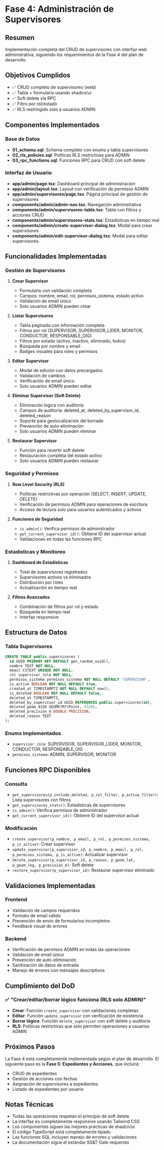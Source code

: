 # Fase 4: Administración de Supervisores

## Resumen
Implementación completa del CRUD de supervisores con interfaz web administrativa, siguiendo los requerimientos de la Fase 4 del plan de desarrollo.

## Objetivos Cumplidos
- ✅ CRUD completo de supervisores (web)
- ✅ Tabla + formulario usando shadcn/ui
- ✅ Soft delete vía RPC
- ✅ Filtro por rol/estado
- ✅ RLS restringido solo a usuarios ADMIN

## Componentes Implementados

### Base de Datos
- **01_schema.sql**: Schema completo con enums y tabla supervisores
- **02_rls_policies.sql**: Políticas RLS restrictivas para ADMIN
- **03_rpc_functions.sql**: Funciones RPC para CRUD con soft delete

### Interfaz de Usuario
- **app/admin/page.tsx**: Dashboard principal de administración
- **app/admin/layout.tsx**: Layout con verificación de permisos ADMIN
- **app/admin/supervisores/page.tsx**: Página principal de gestión de supervisores
- **components/admin/admin-nav.tsx**: Navegación administrativa
- **components/admin/supervisores-table.tsx**: Tabla con filtros y acciones CRUD
- **components/admin/supervisores-stats.tsx**: Estadísticas en tiempo real
- **components/admin/create-supervisor-dialog.tsx**: Modal para crear supervisores
- **components/admin/edit-supervisor-dialog.tsx**: Modal para editar supervisores

## Funcionalidades Implementadas

### Gestión de Supervisores
1. **Crear Supervisor**
   - Formulario con validación completa
   - Campos: nombre, email, rol, permisos_sistema, estado activo
   - Validación de email único
   - Solo usuarios ADMIN pueden crear

2. **Listar Supervisores**
   - Tabla paginada con información completa
   - Filtros por rol (SUPERVISOR, SUPERVISOR_LIDER, MONITOR, CONDUCTOR, RESPONSABLE_OIG)
   - Filtros por estado (activo, inactivo, eliminado, todos)
   - Búsqueda por nombre y email
   - Badges visuales para roles y permisos

3. **Editar Supervisor**
   - Modal de edición con datos precargados
   - Validación de cambios
   - Verificación de email único
   - Solo usuarios ADMIN pueden editar

4. **Eliminar Supervisor (Soft Delete)**
   - Eliminación lógica con auditoría
   - Campos de auditoría: deleted_at, deleted_by_supervisor_id, deleted_reason
   - Soporte para geolocalización del borrado
   - Prevención de auto-eliminación
   - Solo usuarios ADMIN pueden eliminar

5. **Restaurar Supervisor**
   - Función para revertir soft delete
   - Restauración completa del estado activo
   - Solo usuarios ADMIN pueden restaurar

### Seguridad y Permisos
1. **Row Level Security (RLS)**
   - Políticas restrictivas por operación (SELECT, INSERT, UPDATE, DELETE)
   - Verificación de permisos ADMIN para operaciones de escritura
   - Acceso de lectura solo para usuarios autenticados y activos

2. **Funciones de Seguridad**
   - `is_admin()`: Verifica permisos de administrador
   - `get_current_supervisor_id()`: Obtiene ID del supervisor actual
   - Validaciones en todas las funciones RPC

### Estadísticas y Monitoreo
1. **Dashboard de Estadísticas**
   - Total de supervisores registrados
   - Supervisores activos vs eliminados
   - Distribución por roles
   - Actualización en tiempo real

2. **Filtros Avanzados**
   - Combinación de filtros por rol y estado
   - Búsqueda en tiempo real
   - Interfaz responsive

## Estructura de Datos

### Tabla Supervisores
```sql
CREATE TABLE public.supervisores (
  id UUID PRIMARY KEY DEFAULT gen_random_uuid(),
  nombre TEXT NOT NULL,
  email CITEXT UNIQUE NOT NULL,
  rol supervisor_role NOT NULL,
  permisos_sistema permisos_sistema NOT NULL DEFAULT 'SUPERVISOR',
  is_active BOOLEAN NOT NULL DEFAULT true,
  created_at TIMESTAMPTZ NOT NULL DEFAULT now(),
  is_deleted BOOLEAN NOT NULL DEFAULT false,
  deleted_at TIMESTAMPTZ,
  deleted_by_supervisor_id UUID REFERENCES public.supervisores(id),
  deleted_geom_4326 GEOMETRY(Point, 4326),
  deleted_precision_m DOUBLE PRECISION,
  deleted_reason TEXT
);
```

### Enums Implementados
- `supervisor_role`: SUPERVISOR, SUPERVISOR_LIDER, MONITOR, CONDUCTOR, RESPONSABLE_OIG
- `permisos_sistema`: ADMIN, SUPERVISOR, MONITOR

## Funciones RPC Disponibles

### Consulta
- `get_supervisores(p_include_deleted, p_rol_filter, p_active_filter)`: Lista supervisores con filtros
- `get_supervisores_stats()`: Estadísticas de supervisores
- `is_admin()`: Verifica permisos de administrador
- `get_current_supervisor_id()`: Obtiene ID del supervisor actual

### Modificación
- `create_supervisor(p_nombre, p_email, p_rol, p_permisos_sistema, p_is_active)`: Crear supervisor
- `update_supervisor(p_supervisor_id, p_nombre, p_email, p_rol, p_permisos_sistema, p_is_active)`: Actualizar supervisor
- `delete_supervisor(p_supervisor_id, p_reason, p_geom_lat, p_geom_lng, p_precision_m)`: Soft delete
- `restore_supervisor(p_supervisor_id)`: Restaurar supervisor eliminado

## Validaciones Implementadas

### Frontend
- Validación de campos requeridos
- Formato de email válido
- Prevención de envío de formularios incompletos
- Feedback visual de errores

### Backend
- Verificación de permisos ADMIN en todas las operaciones
- Validación de email único
- Prevención de auto-eliminación
- Sanitización de datos de entrada
- Manejo de errores con mensajes descriptivos

## Cumplimiento del DoD

### ✅ "Crear/editar/borrar lógico funciona (RLS solo ADMIN)"
- **Crear**: Función `create_supervisor` con validaciones completas
- **Editar**: Función `update_supervisor` con verificación de existencia
- **Borrar lógico**: Función `delete_supervisor` con soft delete y auditoría
- **RLS**: Políticas restrictivas que solo permiten operaciones a usuarios ADMIN

## Próximos Pasos
La Fase 4 está completamente implementada según el plan de desarrollo. El siguiente paso es la **Fase 5: Expedientes y Acciones**, que incluirá:
- CRUD de expedientes
- Gestión de acciones con fechas
- Asignación de supervisores a expedientes
- Listado de expedientes por usuario

## Notas Técnicas
- Todas las operaciones respetan el principio de soft delete
- La interfaz es completamente responsive usando Tailwind CSS
- Los componentes siguen las mejores prácticas de shadcn/ui
- El código TypeScript está completamente tipado
- Las funciones SQL incluyen manejo de errores y validaciones
- La documentación sigue el estándar SS&T Gate requerido
